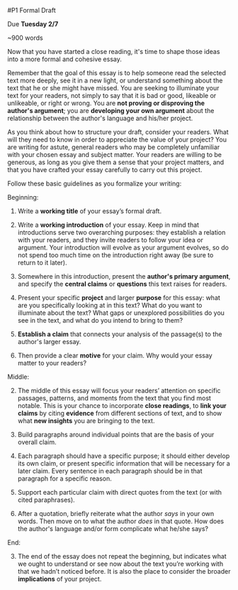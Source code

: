 #P1 Formal Draft

Due **Tuesday 2/7**  

~900 words

Now that you have started a close reading, it's time to shape those ideas into a more formal and cohesive essay.

Remember that the goal of this essay is to help someone read the selected text more deeply, see it in a new light, or understand something about the text that he or she might have missed. You are seeking to illuminate your text for your readers, not simply to say that it is bad or good, likeable or unlikeable, or right or wrong. You are **not proving or disproving the author's argument**; you are **developing your own argument** about the relationship between the author's language and his/her project.

As you think about how to structure your draft, consider your readers. What will they need to know in order to appreciate the value of your project? You are writing for astute, general readers who may be completely unfamiliar with your chosen essay and subject matter. Your readers are willing to be generous, as long as you give them a sense that your project matters, and that you have crafted your essay carefully to carry out this project.

Follow these basic guidelines as you formalize your writing:

Beginning:

1. Write a **working title** of your essay’s formal draft.

2. Write a **working introduction** of your essay. Keep in mind that introductions serve two overarching purposes: they establish a relation with your readers, and they invite readers to follow your idea or argument. Your introduction will evolve as your argument evolves, so do not spend too much time on the introduction right away (be sure to return to it later). 

2. Somewhere in this introduction, present the **author's primary argument**, and specify the **central claims** or **questions** this text raises for readers.

3. Present your specific **project** and larger **purpose** for this essay: what are you specifically looking at in this text? What do you want to illuminate about the text? What gaps or unexplored possibilities do you see in the text, and what do you intend to bring to them?

4. **Establish a claim** that connects your analysis of the passage(s) to the author's larger essay.

5. Then provide a clear **motive** for your claim. Why would your essay matter to your readers?

Middle:

2. The middle of this essay will focus your readers’ attention on specific passages, patterns, and moments from the text that you find most notable. This is your chance to incorporate **close readings**, to **link your claims** by citing **evidence** from different sections of text, and to show what **new insights** you are bringing to the text.

1. Build paragraphs around individual points that are the basis of your overall claim.

2. Each paragraph should have a specific purpose; it should either develop its own claim, or present specific information that will be necessary for a later claim. Every sentence in each paragraph should be in that paragraph for a specific reason.  

3. Support each particular claim with direct quotes from the text (or with cited paraphrases).

4. After a quotation, briefly reiterate what the author *says* in your own words. Then move on to what the author *does* in that quote. How does the author's language and/or form complicate what he/she says?

End:

3. The end of the essay does not repeat the beginning, but indicates what we ought to understand or see now about the text you’re working with that we hadn’t noticed before. It is also the place to consider the broader **implications** of your project.
